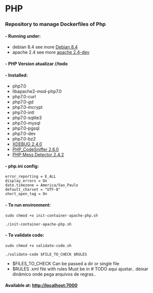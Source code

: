 # PHP
### Repository to manage Dockerfiles of Php

#### - Running under:
* debian 8.4 see more [Debian 8.4](https://github.com/fredericomartini-docker-libraries/debian/tree/8.4)
* apache 2.4 see more [apache 2.4-dev](https://github.com/fredericomartini-docker-libraries/apache/tree/apache-2.4-dev)

#### - PHP Version atualizar //todo

#### - Installed:

 - php7.0
 - libapache2-mod-php7.0
 - php7.0-curl
 - php7.0-gd
 - php7.0-mcrypt
 - php7.0-intl
 - php7.0-sqlite3
 - php7.0-mysql
 - php7.0-pgsql
 - php7.0-dev
 - php7.0-bz2
 - [XDEBUG 2.4.0](https://xdebug.org/)
 - [PHP_CodeSniffer 2.6.0](http://pear.php.net/package/PHP_CodeSniffer/redirected)
 - [PHP Mess Detector 2.4.2](https://phpmd.org/)

#### - php.ini config:

    error_reporting = E_ALL
    display_errors = On
    date.timezone = America/Sao_Paulo
    default_charset = "UTF-8"
    short_open_tag = On

#### - To run environment:

    sudo chmod +x init-container-apache-php.sh

    ./init-container-apache-php.sh

 #### - To validate code:
  
    sudo chmod +x validate-code.sh       
    
    ./validate-code $FILE_TO_CHECK $RULES

 - $FILES_TO_CHECK Can be passed a dir or single file
 - $RULES .xml file with rules Must be in # TODO aqui ajustar.. deixar dinâmico onde pega arquivos de regras.. 

#### Available at: [http://localhost:7000](http://localhost:7000)
